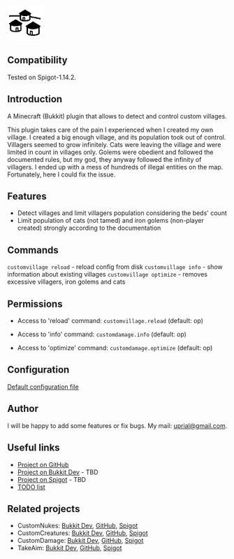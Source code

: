 ![CustomVillage Logo](images/customvillage-logo.png)

## Compatibility

Tested on Spigot-1.14.2.

## Introduction

A Minecraft (Bukkit) plugin that allows to detect and control custom villages.

This plugin takes care of the pain I experienced when I created my own village.
I created a big enough village, and its population took out of control.
Villagers seemed to grow infinitely. Cats were leaving the village and were limited in count in villages only.
Golems were obedient and followed the documented rules, but my god, they anyway followed the infinity of villagers.
I ended up with a mess of hundreds of illegal entities on the map. Fortunately, here I could fix the issue.

## Features

* Detect villages and limit villagers population considering the beds' count
* Limit population of cats (not tamed) and iron golems (non-player created) strongly according to the documentation

## Commands

`customvillage reload` - reload config from disk
`customvillage info` - show information about existing villages
`customvillage optimize` - removes excessive villagers, iron golems and cats

## Permissions

* Access to 'reload' command:
`customvillage.reload` (default: op)

* Access to 'info' command:
`customdamage.info` (default: op)

* Access to 'optimize' command:
`customdamage.optimize` (default: op)

## Configuration
[Default configuration file](src/main/resources/config.yml)

## Author
I will be happy to add some features or fix bugs. My mail: uprial@gmail.com.

## Useful links
* [Project on GitHub](https://github.com/uprial/customvillage/)
* [Project on Bukkit Dev](http://dev.bukkit.org/bukkit-plugins/customvillage/) - TBD
* [Project on Spigot](https://www.spigotmc.org/resources/customvillage.???/) - TBD
* [TODO list](TODO.md)

## Related projects
* CustomNukes: [Bukkit Dev](http://dev.bukkit.org/bukkit-plugins/customnukes/), [GitHub](https://github.com/uprial/customnukes), [Spigot](https://www.spigotmc.org/resources/customnukes.68710/)
* CustomCreatures: [Bukkit Dev](http://dev.bukkit.org/bukkit-plugins/customcreatures/), [GitHub](https://github.com/uprial/customcreatures), [Spigot](https://www.spigotmc.org/resources/customcreatures.68711/)
* CustomDamage: [Bukkit Dev](http://dev.bukkit.org/bukkit-plugins/customdamage/), [GitHub](https://github.com/uprial/customdamage), [Spigot](https://www.spigotmc.org/resources/customdamage.68712/)
* TakeAim: [Bukkit Dev](https://dev.bukkit.org/projects/takeaim), [GitHub](https://github.com/uprial/takeaim), [Spigot](https://www.spigotmc.org/resources/takeaim.68713/)

